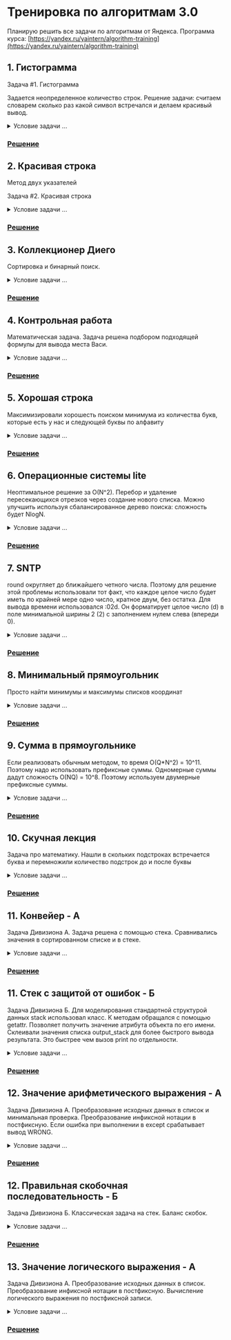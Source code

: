 # Тренировка по алгоритмам 3.0

Планирую решить все задачи по алгоритмам от Яндекса. Программа курса:
[https://yandex.ru/yaintern/algorithm-training](https://yandex.ru/yaintern/algorithm-training)

## 1. Гистограмма

Задача #1. Гистограмма

Задается неопределенное количество строк.
Решение задачи: считаем словарем сколько раз какой символ встречался и делаем красивый вывод.

<details>
<summary>Условие задачи ...</summary>
Тут текст который вы хотим скрыть

Имя входного файла: input.txt

Имя выходного файла: output.txt

Ограничение по времени: 1 секунда

Ограничение по памяти: 64 мегабайт

Вовочка ломает систему безопасности Пентагона. Для этого ему понадобилось узнать, какие символы в секретных зашифрованных посланиях употребляются чаще других. Для удобства изучения Вовочка хочет получить графическое представление встречаемости символов. Поэтому он хочет построить гистограмму количества символов в сообщении. Гистограмма — это график, в котором каждому символу, встречающемуся в сообщении хотя бы один раз, соответствует столбик, высота которого пропорциональна количеству этих символов в сообщении.

### Формат входных данных

Входной файл содержит зашифрованный текст сообщения. Он содержит строчные и прописные латинские буквы, цифры, знаки препинания («.», «!», «?», «:», «-», «,», «;», «(», «)»), пробелы и переводы строк. Размер входного файла не превышает 10000 байт. Текст содержит хотя бы один непробельный символ. Все строки входного файла не длиннее 200 символов.Для каждого символа c кроме пробелов и переводов строк выведите столбик из символов «#», количество которых должно быть равно количеству символов c в данном тексте. Под каждым столбиком напишите символ, соответствующий ему. Отформатируйте гистограмму так, чтобы нижние концы столбиков были на одной строке, первая строка и первый столбец были непустыми. Не отделяйте столбики друг от друга. Отсортируйте столбики в порядке увеличения кодов символов.

### Формат выходных данных

Для каждого символа c кроме пробелов и переводов строк выведите столбик из символов «#», количество которых должно быть равно количеству символов c в данном тексте. Под каждым столбиком напишите символ, соответствующий ему. Отформатируйте гистограмму так, чтобы нижние концы столбиков были на одной строке, первая строка и первый столбец были непустыми. Не отделяйте столбики друг от друга. Отсортируйте столбики в порядке увеличения кодов символов.

### Пример

**input.txt**

```
Twas brillig, and the slithy toves
Did gyre and gimble in the wabe;
All mimsy were the borogoves,
And the mome raths outgrabe.
```

**output.txt**

```
         #
         #
         #
         #
         #
         #         #
         #  #      #
      #  # ###  ####
      ## ###### ####
      ##############
      ##############  ##
#  #  ############## ###
########################
,.;ADTabdeghilmnorstuvwy
```

</details>

### [Решение](Гистограмма/)

## 2. Красивая строка

Метод двух указателей

Задача #2. Красивая строка

<details>
<summary>Условие задачи ...</summary>

Имя входного файла: input.txt

Имя выходного файла: output.txt

Ограничение по времени: 1 секунда

Ограничение по памяти: 64 мегабайт

Красотой строки назовем максимальное число идущих подряд одинаковых букв. (красота строки abcaabdddettq равна 3)
Сделайте данную вам строку как можно более красивой, если вы можете сделать не более k операций замены символа.

## Формат входных данных

В первой строке записано одно целое число k (0 ≤ k ≤ 109)
Во второй строке дана непустая строчка S (|S| ≤ 2 ⋅ 105). Строчка S состоит только из маленьких латинских букв.

### Формат выходных данных

Выведите одно число — максимально возможную красоту строчки, которую можно получить.

### Примеры

**input.txt**

```
2
abcaz
```

**output.txt**

```
4
```

**input.txt**

```
2
helto
```

**output.txt**

```
3
```

</details>

### [Решение](Красивая_строка/)

## 3. Коллекционер Диего

Сортировка и бинарный поиск.

<details>
<summary>Условие задачи ...</summary>
Имя входного файла: input.txt

Имя выходного файла: output.txt

Ограничение по времени: 2 секунды

Ограничение по памяти: 256 мегабайт

Диего увлекается коллекционированием наклеек. На каждой из них написано число, и каждый коллекционер мечтает собрать наклейки со всеми встречающимися числами.

Диего собрал N наклеек, некоторые из которых, возможно, совпадают. Как-то раз к нему пришли K коллекционеров. i-й из них собрал все наклейки с номерами не меньшими, чем pi. Напишите программу, которая поможет каждому из коллекционеров определить, сколько недостающих ему наклеек есть у Диего. Разумеется, гостей Диего не интересуют повторные экземпляры наклеек.

### Формат входных данных

В первой строке содержится единственное число N (0 ≤ N ≤ 100 000) — количество наклеек у Диего.

В следующей строке содержатся N целых неотрицательных чисел (не обязательно различных) — номера наклеек Диего. Все номера наклеек не превосходят 109.

В следующей строке содержится число K (0 ≤ K ≤ 100 000) — количество коллекционеров, пришедших к Диего. В следующей строке содержатся K целых чисел pi (0 ≤ pi ≤ 109), где pi — наименьший номер наклейки, не интересующий i-го коллекционера.

## Формат выходных данных

Для каждого коллекционера в отдельной строке выведите количество различных чисел на наклейках, которые есть у Диего, но нет у этого коллекционера.

### Примеры

**input.txt**

```
1
5
2
4 6
```

**output.txt**

```
0
1
```

**input.txt**

```
3
100 1 50
3
300 0 75
```

**output.txt**

```
3
0
2
```

</details>

### [Решение](Коллекционер_Диего/)

## 4. Контрольная работа

Математическая задача. Задача решена подбором подходящей формулы для вывода места Васи.

<details>
<summary>Условие задачи ...</summary>

Имя входного файла: input.txt

Имя выходного файла: output.txt

Ограничение по времени: 1 секунда

Ограничение по памяти: 64 мегабайт

Петя и Вася — одноклассники и лучшие друзья, поэтому они во всём помогают друг другу. Завтра у них контрольная по математике, и учитель подготовил целых K вариантов заданий.

В классе стоит один ряд парт, за каждой из них (кроме, возможно, последней) на контрольной будут сидеть ровно два ученика. Ученики знают, что варианты будут раздаваться строго по порядку: правый относительно учителя ученик первой парты получит вариант 1, левый — вариант 2, правый ученик второй парты получит вариант 3 (если число вариантов больше двух) и т.д. Так как K может быть меньше чем число учеников N, то после варианта K снова выдаётся вариант 1. На последней парте в случае нечётного числа учеников используется только место 1.

Петя самым первым вошёл в класс и сел на своё любимое место. Вася вошёл следом и хочет получить такой же вариант, что и Петя, при этом сидя к нему как можно ближе. То есть между ними должно оказаться как можно меньше парт, а при наличии двух таких мест с равным расстоянием от Пети Вася сядет позади Пети, а не перед ним. Напишите программу, которая подскажет Васе, какой ряд и какое место (справа или слева от учителя) ему следует выбрать. Если же один и тот же вариант Вася с Петей писать не смогут, то выдайте одно число  - 1.

### Формат входных данных

В первой строке входных данных находится количество учеников в классе 2 ≤ N ≤ 109. Во второй строке — количество подготовленных для контрольной вариантов заданий 2 ≤ K ≤ N. В третьей строке — номер ряда, на который уже сел Петя, в четвёртой — цифра 1, если он сел на правое место, и 2, если на левое.

### Формат выходных данных

Если Вася никак не сможет писать тот же вариант, что и Петя, то выведите  - 1. Если решение существует, то выведите два числа — номер ряда, на который следует сесть Васе, и 1, если ему надо сесть на правое место, или 2, если на левое. Разрешается использовать только первые N мест в порядке раздачи вариантов.

### Пример

**input.txt**

```
25
2
1
2
```

**output.txt**

```
2 2
```

**input.txt**

```
25
13
7
1
```

**output.txt**

```
-1
```

### Примечание

В первом примере вариантов 2, поэтому наилучшее место для Васи находится сразу за Петей. Во втором примере Петя будет единственным, кто получит вариант 13.

</details>

### [Решение](Контрольная_работа/)

## 5. Хорошая строка

Максимизировали хорошесть поиском минимума из количества букв, которые есть у нас и следующей буквы по алфавиту

<details>
<summary>Условие задачи ...</summary>

Имя входного файла: input.txt

Имя выходного файла: output.txt

Ограничение по времени: 1 секунда

Ограничение по памяти: 64 мегабайта

На день рождения маленький Ипполит получил долгожданный подарок — набор дощечек с написанными на них буквами латинского алфавита. Теперь-то ему будет чем заняться долгими вечерами, тем более что мама обещала подарить ему в следующем году последовательность целых неотрицательных чисел, если он хорошо освоит этот набор. Ради такого богатства Ипполит готов на многое.

Прямо сейчас юный исследователь полностью поглощён изучением хорошести строк. Хорошестью строки называется количество позиций от 1 до L - 1 (где L — длина строки), таких, что следующая буква в строке является следующей по алфавиту. Например, хорошесть строки "abcdefghijklmnopqrstuvwxyz" равна 25, а строки "abdc" — только 1.

Ипполит размышляет над решением закономерно возникающей задачи: чему равна максимально возможная хорошесть строки, которую можно собрать, используя дощечки из данного набора? Вы-то и поможете ему с ней справиться.

### Формат входных данных

Первая строка ввода содержит единственное целое число N — количество различных букв в наборе (1 ≤ N ≤ 26). Обратите внимание: в наборе всегда используются N первых букв латинского алфавита.

Следующие N строк содержат целые положительные числа ci — количество букв соответствующего типа (1 ≤ ci ≤ 109). Таким образом, первое число означает количество букв "a", второе число задаёт количество букв "b" и так далее.

### Формат выходных данных

Выведите единственное целое число — максимально возможную хорошесть строки, которую можно собрать из имеющихся дощечек.

### Примеры

**input.txt**

```
3
1
1
1
```

**output.txt**

```
2
```

**input.txt**

```
2
3
4
```

**output.txt**

```
3
```

### Примечание

В первом тесте имеется по одной дощечке с каждой из 3 различных букв. Ответ 2 достигается на строке "abc"

</details>

### [Решение](Хорошая_строка/)

## 6. Операционные системы lite

Неоптимальное решение за O(N^2).
Перебор и удаление пересекающихся отрезков через создание нового списка.
Можно улучшить используя сбалансированное дерево поиска: сложность будет NlogN.

<details>
<summary>Условие задачи ...</summary>

Имя входного файла: input.txt

Имя выходного файла: output.txt

Ограничение по времени: 1 секунды

Ограничение по памяти: 64 мегабайт

Васин жесткий диск состоит из M секторов. Вася последовательно устанавливал на него различные операционные системы следующим методом: он создавал новый раздел диска из последовательных секторов, начиная с сектора номер ai и до сектора bi включительно, и устанавливал на него очередную систему. При этом, если очередной раздел хотя бы по одному сектору пересекается с каким-то ранее созданным разделом, то ранее созданный раздел «затирается», и операционная система, которая на него была установлена, больше не может быть загружена.

Напишите программу, которая по информации о том, какие разделы на диске создавал Вася, определит, сколько в итоге работоспособных операционных систем установлено и работает в настоящий момент на Васином компьютере.

### Формат входных данных

Сначала вводятся натуральное число M — количество секторов на жестком диске (1 ≤ M ≤ 109) и целое число N — количество разделов, которое последовательно создавал Вася (0 ≤ N ≤ 1000).

Далее идут N пар чисел ai и bi, задающих номера начального и конечного секторов раздела (1 ≤ ai ≤ bi ≤ M).

### Формат выходных данных

Выведите одно число — количество работающих операционных систем на Васином компьютере.

### Пример

**input.txt**

```
10
3
1 3
4 7
3 4
```

**output.txt**

```
1
```

**input.txt**

```
10
4
1 3
4 5
7 8
4 6
```

**output.txt**

```
3
```

</details>

### [Решение](Операционные_системы_lite/)

## 7. SNTP

round округляет до ближайшего четного числа. Поэтому для решение этой проблемы использовали тот факт, что каждое целое число будет иметь по крайней мере одно число, кратное двум, без остатка.
Для вывода времени использовался :02d. Он форматирует целое число (d) в поле минимальной ширины 2 (2) с заполнением нулем слева (впереди 0).

<details>
<summary>Условие задачи ...</summary>

Имя входного файла: input.txt

Имя выходного файла: output.txt

Ограничение по времени: 1 секунда

Ограничение по памяти: 64 мегабайт

Для того чтобы компьютеры поддерживали актуальное время, они могут обращаться к серверам точного времени SNTP (Simple Network Time Protocol). К сожалению, компьютер не может просто получить время у сервера, потому что информация по сети передаётся не мгновенно: пока сообщение с текущим временем дойдёт до компьютера, оно потеряет свою актуальность. Протокол взаимодействия клиента (компьютера, запрашивающего точное время) и сервера (компьютера, выдающего точное время) выглядит следующим образом:

1. Клиент отправляет запрос на сервер и запоминает время отправления A (по клиентскому времени).

2. Сервер получает запрос в момент времени B (по точному серверному времени) и отправляет клиенту сообщение, содержащее время B.

3. Клиент получает ответ на свой запрос в момент времени C (по клиентскому времени) и запоминает его. Теперь клиент, из предположения, что сетевые задержки при передаче сообщений от клиента серверу и от сервера клиенту одинаковы, может определить и установить себе точное время, используя известные значения A, B, C.

Вам предстоит реализовать алгоритм, с точностью до секунды определяющий точное время для установки на клиенте по известным A, B и C. При необходимости округлите результат до целого числа секунд по правилам арифметики (в меньшую сторону, если дробная часть числа меньше 1/2, иначе в большую сторону).

Возможно, что, пока клиент ожидал ответа, по клиентскому времени успели наступить новые сутки, однако известно, что между отправкой клиентом запроса и получением ответа от сервера прошло менее 24 часов.

### Формат входных данных

Программа получает на вход три временные метки A, B, C, по одной в каждой строке. Все временные метки представлены в формате «hh:mm:ss», где «hh» – это часы, «mm» – минуты, «ss» – секунды. Часы, минуты и секунды записываются ровно двумя цифрами каждое (возможно, с дополнительными нулями в начале числа).

### Формат выходных данных

Программа должна вывести одну временную метку в формате, описанном во входных данных, – вычисленное точное время для установки на клиенте. В выводе не должно быть пробелов, пустых строк в начале вывода.

### Пример

**input.txt**

```
15:01:00
18:09:45
15:01:40
```

**output.txt**

```
18:10:05
```

</details>

### [Решение](SNTP/)

## 8. Минимальный прямоугольник

Просто найти минимумы и максимумы списков координат

<details>
<summary>Условие задачи ...</summary>

Имя входного файла: input.txt

Имя выходного файла: output.txt

Ограничение по времени: 1 секунда

Ограничение по памяти: 64 мегабайт

На клетчатой плоскости закрашено K клеток. Требуется найти минимальный по площади прямоугольник, со сторонами, параллельными линиям сетки, покрывающий все закрашенные клетки.

### Формат входных данных

Во входном файле, на первой строке, находится число K (1 ≤ K ≤ 100). На следующих K строках находятся пары чисел Xi и Yi – координаты закрашенных клеток (|Xi|, |Yi| ≤ 109).

### Формат выходных данных

Выведите в выходной файл координаты левого нижнего и правого верхнего углов прямоугольника.

### Примеры

**input.txt**

```
3
1 1
1 10
5 5
```

**output.txt**

```
3
1 1
1 10
5 5
```

</details>

### [Решение](Минимальный_прямоугольник/)

## 9. Сумма в прямоугольнике

Если реализовать обычным методом, то время O(Q\*N^2) = 10^11. Поэтому надо использовать префиксные суммы.
Одномерные суммы дадут сложность O(NQ) = 10^8. Поэтому используем двумерные префиксные суммы.

<details>
<summary>Условие задачи ...</summary>

Имя входного файла: input.txt

Имя выходного файла: output.txt

Ограничение по времени: 3 секунды

Ограничение по памяти: 256 мегабайт

Вам необходимо ответить на запросы узнать сумму всех элементов числовой матрицы N×M в прямоугольнике с левым верхним углом (x1, y1) и правым нижним (x2, y2)

### Формат входных данных

В первой строке находится числа N, M размеры матрицы (1 ≤ N, M ≤ 1000) и K — количество запросов (1 ≤ K ≤ 100000). Каждая из следующих N строк содержит по M чисел`— элементы соответствующей строки матрицы (по модулю не превосходят 1000). Последующие K строк содержат по 4 целых числа, разделенных пробелом x1 y1 x2 y2 — запрос на сумму элементов матрице в прямоугольнике (1 ≤ x1 ≤ x2 ≤ N, 1 ≤ y1 ≤ y2 ≤ M)

### Формат выходных данных

Для каждого запроса на отдельной строке выведите его результат — сумму всех чисел в элементов матрице в прямоугольнике (x1, y1), (x2, y2)

### Пример

**input.txt**

```
3 3 2
1 2 3
4 5 6
7 8 9
2 2 3 3
1 1 2 3
```

**output.txt**

```
28
21
```

</details>

### [Решение](Сумма_в_прямоугольнике/)

## 10. Скучная лекция

Задача про математику.
Нашли в скольких подстроках встречается буква и перемножили количество подстрок до и после буквы

<details>
<summary>Условие задачи ...</summary>
Имя входного файла: input.txt

Имя выходного файла: output.txt

Ограничение по времени: 1 секунда

Ограничение по памяти: 64 мегабайт

Лёша сидел на лекции. Ему было невероятно скучно. Голос лектора казался таким далеким и незаметным...

Чтобы окончательно не уснуть, он взял листок и написал на нём свое любимое слово. Чуть ниже он повторил своё любимое слово, без первой буквы. Ещё ниже он снова написал своё любимое слово, но в этот раз без двух первых и последней буквы.

Тут ему пришла в голову мысль — времени до конца лекции все равно ещё очень много, почему бы не продолжить выписывать всеми возможными способами это слово без какой-то части с начала и какой-то части с конца?

После лекции Лёша рассказал Максу, как замечательно он скоротал время. Максу стало интересно посчитать, сколько букв каждого вида встречается у Лёши в листочке. Но к сожалению, сам листочек куда-то запропастился.

Макс хорошо знает любимое слово Лёши, а ещё у него не так много свободного времени, как у его друга, так что помогите ему быстро восстановить, сколько раз Лёше пришлось выписать каждую букву.

### Формат входных данных

На вход подаётся строка, состоящая из строчных латинских букв — любимое слово Лёши.
Длина строки лежит в пределах от 5 до 100 000 символов.

### Формат выходных данных

Для каждой буквы на листочке Лёши, выведите её, а затем через двоеточие и пробел сколько раз она встретилась в выписанных Лёшей словах (см. формат вывода в примерах). Буквы должны следовать в алфавитном порядке. Буквы, не встречающиеся на листочке, выводить не нужно.

### Примеры

**input.txt**

```
hello
```

**output.txt**

```
e: 8
h: 5
l: 17
o: 5
```

**input.txt**

```
abacaba
```

**output.txt**

```
a: 44
b: 24
c: 16
```

### Примечание

Пояснение к первому примеру. Если любимое Лёшино слово — "hello", то на листочке у Лёши будут выписаны следующие слова:

"hello"

"hell"

"ello"

"hel"

"ell"

"llo"

"he"

"el"

"ll"

"lo"

"h"

"e"

"l"

"l"

"o"

Среди этих слов 8 раз встречается буква "e", 5 раз — буква "h", 17 раз — буква "l" и 5 раз буква "o".

</details>

### [Решение](Скучная_лекция/)

## 11. Конвейер - A

Задача Дивизиона A.
Задача решена с помощью стека.
Сравнивались значения в сортированном списке и в стеке.

<details>
<summary>Условие задачи ...</summary>

Имя входного файла: input.txt

Имя выходного файла: output.txt

Ограничение по времени: 1 секунда

Ограничение по памяти: 64 мегабайт

Для транспортирования материалов из цеха А в цех В используется конвейер. Материалы упаковываются в одинаковые контейнеры и размещаются на ленте один за одним в порядке изготовления в цехе А. Каждый контейнер имеет степень срочности обработки в цехе В. Для упорядочивания контейнеров по степени срочности используют накопитель, который находится в конце конвейера перед входом в цех В. Накопитель работает пошагово, на каждом шаге возможны следующие действия:

- накопитель перемещает первый контейнер из ленты в цех В;

- накопитель перемещает первый контейнер из строки в склад (в складе каждый следующий контейнер помещается на предыдущий);

- накопитель перемещает верхний контейнер из склада в цех В.

Напишите программу, которая по последовательности контейнеров определит, можно ли упорядочить их по степени срочности пользуясь описанным накопителем.

### Формат входных данных

Входной файл в первой строке содержит количество тестов N. Далее следует N строк, каждый из которых описывает отдельный тест и содержит целое число K (1 ≤ K ≤ 10000) — количество контейнеров в последовательности и K действительных чисел — степеней срочности контейнеров в порядке их поступления из цеха А (меньшим числам соответствует большая степень срочности).

### Формат выходных данных

Каждая строка выходного файла должна содержать ответ для одного теста. Необходимо вывести 1, если необходимое упорядочивание возможно, или 0 в противном случае.

### Примеры

**input.txt**

```
2
2 2.9 2.1
3 5.6 9.0 2.0

```

**output.txt**

```
1
0
```

</details>

### [Решение](Конвейер_А/)

## 11. Стек с защитой от ошибок - Б

Задача Дивизиона Б.
Для моделирования стандартной структурой данных stack использовал класс.
К методам обращался с помощью getattr.
Позволяет получить значение атрибута объекта по его имени.
Склеивали значения списка output_stack для более быстрого вывода результата.
Это быстрее чем вызов print по отдельности.

<details>
<summary>Условие задачи ...</summary>

Имя входного файла: input.txt

Имя выходного файла: output.txt

Ограничение по времени: 1 секунда

Ограничение по памяти: 64 мегабайт

Научитесь пользоваться стандартной структурой данных stack для целых чисел. Напишите программу, содержащую описание стека и моделирующую работу стека, реализовав все указанные здесь методы. Программа считывает последовательность команд и в зависимости от команды выполняет ту или иную операцию. После выполнения каждой команды программа должна вывести одну строчку. Возможные команды для программы:

push n
Добавить в стек число n (значение n задается после команды). Программа должна вывести ok.

pop
Удалить из стека последний элемент. Программа должна вывести его значение.

back
Программа должна вывести значение последнего элемента, не удаляя его из стека.

size
Программа должна вывести количество элементов в стеке.

clear
Программа должна очистить стек и вывести ok.

exit
Программа должна вывести bye и завершить работу.

Перед исполнением операций back и pop программа должна проверять, содержится ли в стеке хотя бы один элемент. Если во входных данных встречается операция back или pop, и при этом стек пуст, то программа должна вместо числового значения вывести строку error.

### Формат входных данных

Вводятся команды управления стеком, по одной на строке

### Формат выходных данных

Программа должна вывести протокол работы стека, по одному сообщению на строке

### Примеры

**input.txt**

```
push 1
back
exit
```

**output.txt**

```
ok
1
bye
```

**input.txt**

```
size
push 1
size
push 2
size
push 3
size
exit
```

**output.txt**

```
0
ok
1
ok
2
ok
3
bye
```

**input.txt**

```
push 3
push 14
size
clear
push 1
back
push 2
back
pop
size
pop
size
exit
```

**output.txt**

```
ok
ok
2
ok
ok
1
ok
2
2
1
1
0
bye
```

</details>

### [Решение](Стек_с_защитой_от_ошибок_Б/)

## 12. Значение арифметического выражения - А

Задача Дивизиона А.
Преобразование исходных данных в список и минимальная проверка.
Преобразование инфиксной нотации в постфиксную.
Если ошибка при выполнении в except срабатывает вывод WRONG.

<details>
<summary>Условие задачи ...</summary>

Имя входного файла: input.txt

Имя выходного файла: output.txt

Ограничение по времени: 1 секунда

Ограничение по памяти: 256 мегабайт

Задано числовое выражение. Необходимо вычислить его значение или установить, что оно содержит ошибку. В выражении могут встречаться знаки сложения, вычитания, умножения, скобки и пробелы (пробелов внутри чисел быть не должно). Приоритет операций стандартный. Все числа в выражении целые и по модулю не превосходят 2×10^9. Также гарантируется, что все промежуточные вычисления также не превосходят 2×10^9.

### Формат входных данных

В первой строке вводится выражение. Его длина не превосходит 100 знаков. После выражения идет переход на новую строчку.

### Формат выходных данных

Выведите значение этого выражения или слово "WRONG если значение не определено.

### Примеры

**input.txt**

```
1+(2*2 - 3)
```

**output.txt**

```
2
```

**input.txt**

```
1+a+1
```

**output.txt**

```
WRONG
```

**input.txt**

```
1 1 + 2
```

**output.txt**

```
WRONG
```

</details>

### [Решение](/Значение_арифметического_выражения/Task12.py)

## 12. Правильная скобочная последовательность - Б

Задача Дивизиона Б.
Классическая задача на стек. Баланс скобок.

<details>
<summary>Условие задачи ...</summary>

Имя входного файла: input.txt

Имя выходного файла: output.txt

Ограничение по времени: 1 секунда

Ограничение по памяти: 64 мегабайт

Рассмотрим последовательность, состоящую из круглых, квадратных и фигурных скобок. Программа дожна определить, является ли данная скобочная последовательность правильной. Пустая последовательность явлется правильной. Если A – правильная, то последовательности (A), [A], {A} – правильные. Если A и B – правильные последовательности, то последовательность AB – правильная.

### Формат входных данных

В единственной строке записана скобочная последовательность, содержащая не более 100000 скобок.

### Формат выходных данных

Если данная последовательность правильная, то программа должна вывести строку yes, иначе строку no.

### Примеры

**input.txt**

```
()[]
```

**output.txt**

```
yes
```

**input.txt**

```
([)]
```

**output.txt**

```
no
```

**input.txt**

```
(
```

**output.txt**

```
no
```

</details>

### [Решение](/Правильная_скобочная_последовательность/TaskB_12.py)

## 13. Значение логического выражения - А

Задача Дивизиона А.
Преобразование исходных данных в список.
Преобразование инфиксной нотации в постфиксную.
Вычисление логического выражения по постфиксной записи.

<details>
<summary>Условие задачи ...</summary>

Имя входного файла: input.txt

Имя выходного файла: output.txt

Ограничение по времени: 1 секунда

Ограничение по памяти: 256 мегабайт

Задано логическое выражение. Необходимо вычислить его значение. В выражении могут встречаться знаки ! (отрицание), & (логическое «и»), | (логическое «или»), ̂ (XOR — «исключающее ИЛИ», «ровно одно из двух — истина») и скобки. Самый высокий приоритет у отрицания, меньше – у &, операции | и ̂ имеют самый низкий приоритет (одинаковый) и вычисляются слева направо. Все числа в выражении либо 0, либо 1.

### Формат входных данных

В первой строке вводится выражение. Его длина не превосходит 100 знаков. После выражения идет переход на новую строчку.

### Формат выходных данных

Выведите значение этого выражения (0 или 1).

### Примеры

**input.txt**

```
1|(0&0^1)
```

**output.txt**

```
1
```

</details>

### [Решение](/Значение_логического_выражения/Task13.py)
